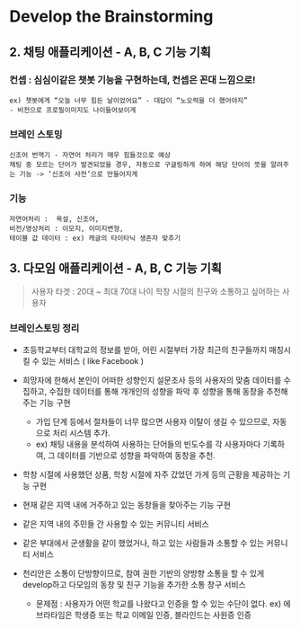 # Develop the Brainstorming

## 2. 채팅 애플리케이션 - A, B, C 기능 기획

### 컨셉 : 심심이같은 챗봇 기능을 구현하는데, 컨셉은 꼰대 느낌으로!

```
ex) 챗봇에게 “오늘 너무 힘든 날이었어요” - 대답이 “노오력을 더 했어야지”
- 비전으로 프로필이미지도 나이들어보이게
```

### 브레인 스토밍

```
신조어 번역기 - 자연어 처리가 매우 힘들것으로 예상
채팅 중 모르는 단어가 발견되었을 경우, 자동으로 구글링하게 하여 해당 단어의 뜻을 알려주는 기능 -> ‘신조어 사전’으로 만들어지게
```

### 기능

```
자연어처리 :  욕설, 신조어,
비전/영상처리 : 이모지, 이미지변형,
테이블 값 데이터 : ex) 캐글의 타이타닉 생존자 맞추기
```

## 3. 다모임 애플리케이션 - A, B, C 기능 기획

> 사용자 타겟 : 20대 ~ 최대 70대 나이 학창 시절의 친구와 소통하고 싶어하는 사용자

### 브레인스토밍 정리

- 초등학교부터 대학교의 정보를 받아, 어린 시절부터 가장 최근의 친구들까지 매칭시킬 수 있는 서비스 ( like Facebook )

- 희망자에 한해서 본인이 어떠한 성향인지 설문조사 등의 사용자의 맞춤 데이터를 수집하고, 수집한 데이터를 통해 개개인의 성향을 파악 후 성향을 통해 동창을 추천해주는 기능 구현

  - 가입 단계 등에서 절차들이 너무 많으면 사용자 이탈이 생길 수 있으므로, 자동으로 처리 시스템 추가.
  - ex) 채팅 내용을 분석하여 사용하는 단어들의 빈도수를 각 사용자마다 기록하여, 그 데이터를 기반으로 성향을 파악하여 동창을 추천.

- 학창 시절에 사용했던 상품, 학창 시절에 자주 갔었던 가게 등의 근황을 제공하는 기능 구현

- 현재 같은 지역 내에 거주하고 있는 동창들을 찾아주는 기능 구현

- 같은 지역 내의 주민들 간 사용할 수 있는 커뮤니티 서비스

- 같은 부대에서 군생활을 같이 했었거나, 하고 있는 사람들과 소통할 수 있는 커뮤니티 서비스

- 천리안은 소통이 단방향이므로, 참여 권한 기반의 양방향 소통을 할 수 있게 develop하고 다모임의 동창 및 친구 기능을 추가한 소통 창구 서비스
  - 문제점 : 사용자가 어떤 학교를 나왔다고 인증을 할 수 있는 수단이 없다. ex) 에브라타임은 학생증 또는 학교 이메일 인증, 블라인드는 사원증 인증
